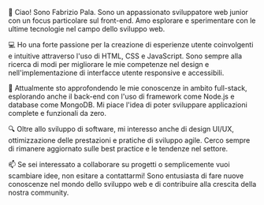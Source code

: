

👋 Ciao! Sono Fabrizio Pala. Sono un appassionato sviluppatore web junior con un focus particolare sul front-end. Amo esplorare e sperimentare con le ultime tecnologie nel campo dello sviluppo web.

💻 Ho una forte passione per la creazione di esperienze utente coinvolgenti e intuitive attraverso l'uso di HTML, CSS e JavaScript. Sono sempre alla ricerca di modi per migliorare le mie competenze nel design e nell'implementazione di interfacce utente responsive e accessibili.

🚀 Attualmente sto approfondendo le mie conoscenze in ambito full-stack, esplorando anche il back-end con l'uso di framework come Node.js e database come MongoDB. Mi piace l'idea di poter sviluppare applicazioni complete e funzionali da zero.

🔍 Oltre allo sviluppo di software, mi interesso anche di design UI/UX, ottimizzazione delle prestazioni e pratiche di sviluppo agile. Cerco sempre di rimanere aggiornato sulle best practice e le tendenze nel settore.

📫 Se sei interessato a collaborare su progetti o semplicemente vuoi scambiare idee, non esitare a contattarmi! Sono entusiasta di fare nuove conoscenze nel mondo dello sviluppo web e di contribuire alla crescita della nostra community.

